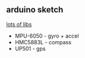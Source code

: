 arduino sketch
--------------

[lots of libs](https://github.com/jrowberg/i2cdevlib/tree/master/Arduino)

 - MPU-6050 - gyro + accel
 - HMC5883L - compass
 - UP501 - gps

 